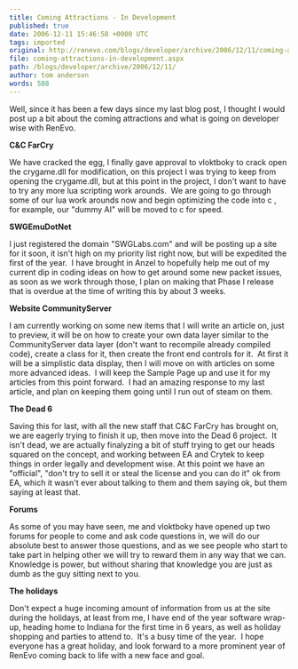 ```yaml
---
title: Coming Attractions - In Development
published: true
date: 2006-12-11 15:46:58 +0000 UTC
tags: imported 
original: http://renevo.com/blogs/developer/archive/2006/12/11/coming-attractions-in-development.aspx
file: coming-attractions-in-development.aspx
path: /blogs/developer/archive/2006/12/11/
author: tom anderson
words: 588
---
```

Well, since it has been a few days since my last blog post, I thought I would post up a bit about the coming attractions and what is going on developer wise with RenEvo.

**C&C FarCry**

We have cracked the egg, I finally gave approval to vloktboky to crack open the crygame.dll for modification, on this project I was trying to keep from opening the crygame.dll, but at this point in the project, I don't want to have to try any more lua scripting work arounds.  We are going to go through some of our lua work arounds now and begin optimizing the code into c , for example, our "dummy AI" will be moved to c for speed.

**SWGEmuDotNet**

I just registered the domain "SWGLabs.com" and will be posting up a site for it soon, it isn't high on my priority list right now, but will be expedited the first of the year.  I have brought in Anzel to hopefully help me out of my current dip in coding ideas on how to get around some new packet issues, as soon as we work through those, I plan on making that Phase I release that is overdue at the time of writing this by about 3 weeks.

**Website CommunityServer**

I am currently working on some new items that I will write an article on, just to preview, it will be on how to create your own data layer similar to the CommunityServer data layer (don't want to recompile already compiled code), create a class for it, then create the front end controls for it.  At first it will be a simplistic data display, then I will move on with articles on some more advanced ideas.  I will keep the Sample Page up and use it for my articles from this point forward.  I had an amazing response to my last article, and plan on keeping them going until I run out of steam on them.

**The Dead 6**

Saving this for last, with all the new staff that C&C FarCry has brought on, we are eagerly trying to finish it up, then move into the Dead 6 project.  It isn't dead, we are actually finalyzing a bit of stuff trying to get our heads squared on the concept, and working between EA and Crytek to keep things in order legally and development wise. At this point we have an "official", "don't try to sell it or steal the license and you can do it" ok from EA, which it wasn't ever about talking to them and them saying ok, but them saying at least that. 

**Forums**

As some of you may have seen, me and vloktboky have opened up two forums for people to come and ask code questions in, we will do our absolute best to answer those questions, and as we see people who start to take part in helping other we will try to reward them in any way that we can.  Knowledge is power, but without sharing that knowledge you are just as dumb as the guy sitting next to you.

**The holidays**

Don't expect a huge incoming amount of information from us at the site during the holidays, at least from me, I have end of the year software wrap-up, heading home to Indiana for the first time in 6 years, as well as holiday shopping and parties to attend to.  It's a busy time of the year.  I hope everyone has a great holiday, and look forward to a more prominent year of RenEvo coming back to life with a new face and goal.





